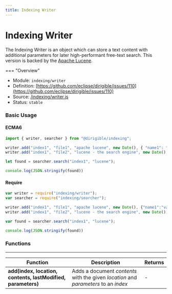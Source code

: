 ```yaml
---
title: Indexing Writer
---
```


Indexing Writer
===

The Indexing Writer is an object which can store a text content with additional parameters for later high-performant free-text search. This version is backed by the [Apache Lucene](http://lucene.apache.org/).

=== "Overview"
- Module: `indexing/writer`
- Definition: [https://github.com/eclipse/dirigible/issues/110](https://github.com/eclipse/dirigible/issues/110)
- Source: [/indexing/writer.js](https://github.com/eclipse/dirigible/blob/master/components/api-indexing/src/main/resources/META-INF/dirigible/indexing/writer.js)
- Status: `stable`

### Basic Usage

#### ECMA6

```javascript
import { writer, searcher } from "@dirigible/indexing";

writer.add("index1", "file1", "apache lucene", new Date(), { "name1": "value1" });
writer.add("index1", "file2", "lucene - the search engine", new Date(), { "name2": "value2" });

let found = searcher.search("index1", "lucene");

console.log(JSON.stringify(found))
```

#### Require

```javascript
var writer = require("indexing/writer");
var searcher = require("indexing/searcher");

writer.add("index1", "file1", "apache lucene", new Date(), {"name1":"value1"});
writer.add("index1", "file2", "lucene - the search engine", new Date(), {"name2":"value2"});

var found = searcher.search("index1", "lucene");

console.log(JSON.stringify(found))
```

### Functions

---

Function     | Description | Returns
------------ | ----------- | --------
**add(index, location, contents, lastModified, parameters)**   | Adds a document *contents* with the given *location* and *parameters* to an *index* | -
